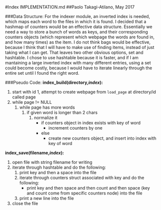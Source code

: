 #Index IMPLEMENTATION.md
##Paolo Takagi-Atilano, May 2017

###Data Structure:
For the indexer module, an inverted index is needed, which maps each word to the files in which it is found.  I decided that a hashmap of counters would be an effective data structure.  Essentially we need a way to store a bunch of words as keys, and their corresponding counters objects (which represent which webpage the words are found in, and how many times) as the item.  I do not think bags would be effective, because I think that I will have to make use of finding items, instead of just taking what I can get.  That leaves two other obvious options, set and hashtable.  I chose to use hashtable because it is faster, and if I am mantaining a large inverted index with many different entries, using a set could become costly, because I would have to iterate linearly through the entire set until I found the right word.

###Pseudo Code:
**index_build(directory,*index*):**

1. start with id 1, attempt to create webpage from `load_page` at directory/id called page
2. while page != NULL
	1. while page has more words
		1. if given word is longer than 2 chars
			1. normalize it
				- if counters object in index exists with key of word
					- increment counters by one
				- else 
					- create new counters object, and insert into index with key of word



**index_save(filename,*index*):**

1. open file with string filename for writing
2. iterate through hashtable and do the following:
	1. print key and then a space into the file
	2. iterate through counters struct associated with key and do the following:
		- print key and then space and then count and then space (key and count come from specific counters node) into the file
	3. print a new line into the file
3. close the file
